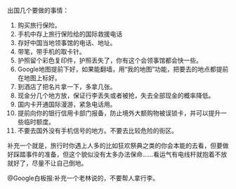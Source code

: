 出国几个要做的事情：
1. 购买旅行保险。
2. 手机中存上旅行保险给的国际救援电话
3. 存好中国当地领事馆的电话、地址。
4. 带笔，带手机的取卡针。
5. 护照留个彩色复印件，护照丢失了，你有这个会领事馆都会快一些。
6. Google地图提前下好，如果能翻墙，用“我的地图”功能，把要去的地点都提前在地图上标好。
7. 到酒店了把名片拿一下，多拿几张。
8. 现金分几个地方放，保证行李丢失或者被抢，失去全部现金的概率降低。
9. 国内卡开通国际漫游，紧急电话用。
10. 提前向你的银行信用卡部门报备，防止境外大额购物被误锁卡，并可以提升一些临时额度。
11. 不要去国外没有手机信号的地方。不要去比较危险的街区。


补充一个就是，旅行时你遇上人多的比如狂欢祭典之类的你会本能的去看，但要做好踩踏事件的准备，但这个貌似没有太多办法保命……看运气有电线杆就抱着不放就好了，尽量不让自己倒地。

@Google白板报:补充一个老林说的，不要帮人拿行李。